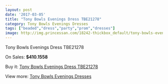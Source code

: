 ```yaml
---
layout: post
date: '2017-03-05'
title: "Tony Bowls Evenings Dress TBE21278"
category: Tony Bowls Evenings Dresses
tags: ["beaded","dress","party","prom","dresses"]
image: http://img.princessan.com/18242-thickbox_default/tony-bowls-evenings-dress-tbe21278.jpg
---
```

Tony Bowls Evenings Dress TBE21278

On Sales: **$410.1558**
<a href="https://www.princessan.com/en/tony-bowls-evenings-dresses/8430-tony-bowls-evenings-dress-tbe21278.html"><amp-img layout="responsive" width="600" height="600" src="//img.princessan.com/18242-thickbox_default/tony-bowls-evenings-dress-tbe21278.jpg" alt="Tony Bowls Evenings Dress TBE21278 0" /></a>
<a href="https://www.princessan.com/en/tony-bowls-evenings-dresses/8430-tony-bowls-evenings-dress-tbe21278.html"><amp-img layout="responsive" width="600" height="600" src="//img.princessan.com/18245-thickbox_default/tony-bowls-evenings-dress-tbe21278.jpg" alt="Tony Bowls Evenings Dress TBE21278 1" /></a>
<a href="https://www.princessan.com/en/tony-bowls-evenings-dresses/8430-tony-bowls-evenings-dress-tbe21278.html"><amp-img layout="responsive" width="600" height="600" src="//img.princessan.com/18244-thickbox_default/tony-bowls-evenings-dress-tbe21278.jpg" alt="Tony Bowls Evenings Dress TBE21278 2" /></a>
<a href="https://www.princessan.com/en/tony-bowls-evenings-dresses/8430-tony-bowls-evenings-dress-tbe21278.html"><amp-img layout="responsive" width="600" height="600" src="//img.princessan.com/18243-thickbox_default/tony-bowls-evenings-dress-tbe21278.jpg" alt="Tony Bowls Evenings Dress TBE21278 3" /></a>

Buy it: [Tony Bowls Evenings Dress TBE21278](https://www.princessan.com/en/tony-bowls-evenings-dresses/8430-tony-bowls-evenings-dress-tbe21278.html "Tony Bowls Evenings Dress TBE21278")

View more: [Tony Bowls Evenings Dresses](https://www.princessan.com/en/67-tony-bowls-evenings-dresses "Tony Bowls Evenings Dresses")